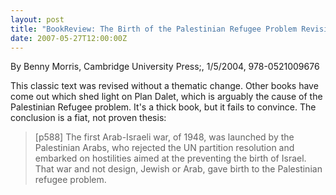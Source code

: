 ```yaml
---
layout: post
title: "BookReview: The Birth of the Palestinian Refugee Problem Revisited"
date: 2007-05-27T12:00:00Z
---
```

By Benny Morris, Cambridge University Press;, 1/5/2004, 978-0521009676

This classic text was revised without a thematic change.  Other
books have come out which shed light on Plan Dalet, which is arguably
the cause of the Palestinian Refugee problem.  It's a thick book, but
it fails to convince.  The conclusion is a fiat, not proven thesis:


> [p588] The first Arab-Israeli war, of 1948, was launched by the
> Palestinian Arabs, who rejected the UN partition resolution and
> embarked on hostilities aimed at the preventing the birth of Israel.
> That war and not design, Jewish or Arab, gave birth to the Palestinian
> refugee problem.
> 



